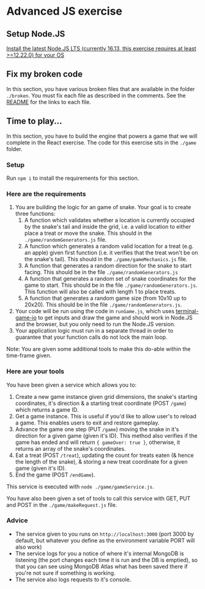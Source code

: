 # Advanced JS exercise

## Setup Node.JS

[Install the latest Node.JS LTS (currently 16.13, this exercise requires at least >=12.22.0) for your OS](https://nodejs.org/en/download/)

## Fix my broken code

In this section, you have various broken files that are available in the folder `./broken`. You must fix each file as described in the comments. See the [README](./broken/README.md) for the links to each file.

## Time to play...

In this section, you have to build the engine that powers a game that we will complete in the React exercise. The code for this exercise sits in the `./game` folder.

### Setup

Run `npm i` to install the requirements for this section.

### Here are the requirements

1. You are building the logic for an game of snake. Your goal is to create three functions:
   1. A function which validates whether a location is currently occupied by the snake's tail and inside the grid, i.e. a valid location to either place a treat or move the snake. This should in the `./game/randomGenerators.js` file.
   2. A function which generates a random valid location for a treat (e.g. an apple) given first function (i.e. it verifies that the treat won't be on the snake's tail). This should in the `./game/gameMechanics.js` file.
   3. A function that generates a random direction for the snake to start facing. This should be in the file `./game/randomGenerators.js`
   4. A function that generates a random set of snake coordinates for the game to start. This should be in the file `./game/randomGenerators.js`. This function will also be called with length 1 to place treats.
   5. A function that generates a random game size (from 10x10 up to 20x20). This should be in the file `./game/randomGenerators.js`.
2. Your code will be run using the code in `runGame.js`, which uses [terminal-game-io](https://www.npmjs.com/package/terminal-game-io) to get inputs and draw the game and should work in Node.JS and the browser, but you only need to run the Node.JS version.
3. Your application logic must run in a separate thread in order to guarantee that your function calls do not lock the main loop.

Note: You are given some additional tools to make this do-able within the time-frame given.

### Here are your tools

You have been given a service which allows you to:

1. Create a new game instance given grid dimensions, the snake's starting coordinates, it's direction
   & a starting treat coordinate (POST `/game`) which returns a game ID.
2. Get a game instance. This is useful if you'd like to allow user's to reload a game.
   This enables users to exit and restore gameplay.
3. Advance the game one step (PUT `/game`) moving the snake in it's direction for a given game (given it's ID).
   This method also verifies if the game has ended and will return `{ gameOver: true }`,
   otherwise, it returns an array of the snake's coordinates.
4. Eat a treat (POST `/treat`), updating the count for treats eaten (& hence the length of the snake),
   & storing a new treat coordinate for a given game (given it's ID).
5. End the game (POST `/endGame`).

This service is executed with `node ./game/gameService.js`.

You have also been given a set of tools to call this service with GET, PUT and POST in the `./game/makeRequest.js` file.

### Advice

- The service given to you runs on `http://localhost:3000` (port 3000 by default, but whatever you define as the environment variable PORT will also work)
- The service logs for you a notice of where it's internal MongoDB is listening (the port changes each time it is run and the DB is emptied), so that you can see using MongoDB Atlas what has been saved there if you're not sure if something is working.
- The service also logs requests to it's console.
